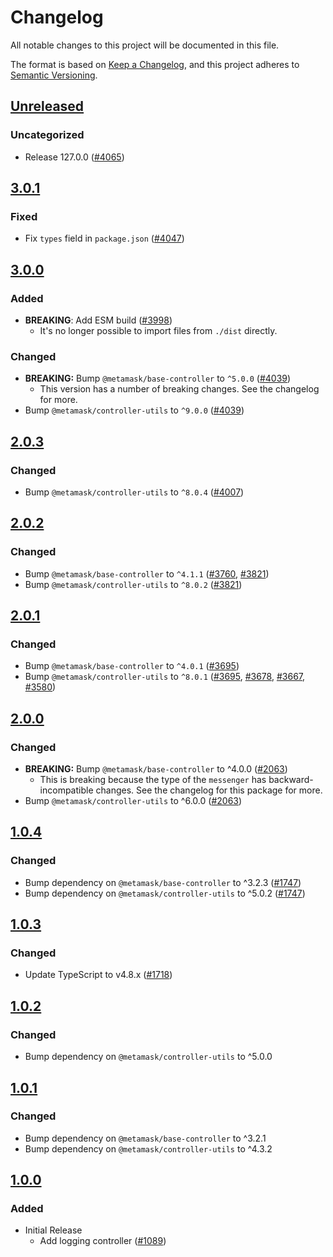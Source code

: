# Changelog

All notable changes to this project will be documented in this file.

The format is based on [Keep a Changelog](https://keepachangelog.com/en/1.0.0/),
and this project adheres to [Semantic Versioning](https://semver.org/spec/v2.0.0.html).

## [Unreleased]

### Uncategorized

- Release 127.0.0 ([#4065](https://github.com/MetaMask/core/pull/4065))

## [3.0.1]

### Fixed

- Fix `types` field in `package.json` ([#4047](https://github.com/MetaMask/core/pull/4047))

## [3.0.0]

### Added

- **BREAKING**: Add ESM build ([#3998](https://github.com/MetaMask/core/pull/3998))
  - It's no longer possible to import files from `./dist` directly.

### Changed

- **BREAKING:** Bump `@metamask/base-controller` to `^5.0.0` ([#4039](https://github.com/MetaMask/core/pull/4039))
  - This version has a number of breaking changes. See the changelog for more.
- Bump `@metamask/controller-utils` to `^9.0.0` ([#4039](https://github.com/MetaMask/core/pull/4039))

## [2.0.3]

### Changed

- Bump `@metamask/controller-utils` to `^8.0.4` ([#4007](https://github.com/MetaMask/core/pull/4007))

## [2.0.2]

### Changed

- Bump `@metamask/base-controller` to `^4.1.1` ([#3760](https://github.com/MetaMask/core/pull/3760), [#3821](https://github.com/MetaMask/core/pull/3821))
- Bump `@metamask/controller-utils` to `^8.0.2` ([#3821](https://github.com/MetaMask/core/pull/3821))

## [2.0.1]

### Changed

- Bump `@metamask/base-controller` to `^4.0.1` ([#3695](https://github.com/MetaMask/core/pull/3695))
- Bump `@metamask/controller-utils` to `^8.0.1` ([#3695](https://github.com/MetaMask/core/pull/3695), [#3678](https://github.com/MetaMask/core/pull/3678), [#3667](https://github.com/MetaMask/core/pull/3667), [#3580](https://github.com/MetaMask/core/pull/3580))

## [2.0.0]

### Changed

- **BREAKING:** Bump `@metamask/base-controller` to ^4.0.0 ([#2063](https://github.com/MetaMask/core/pull/2063))
  - This is breaking because the type of the `messenger` has backward-incompatible changes. See the changelog for this package for more.
- Bump `@metamask/controller-utils` to ^6.0.0 ([#2063](https://github.com/MetaMask/core/pull/2063))

## [1.0.4]

### Changed

- Bump dependency on `@metamask/base-controller` to ^3.2.3 ([#1747](https://github.com/MetaMask/core/pull/1747))
- Bump dependency on `@metamask/controller-utils` to ^5.0.2 ([#1747](https://github.com/MetaMask/core/pull/1747))

## [1.0.3]

### Changed

- Update TypeScript to v4.8.x ([#1718](https://github.com/MetaMask/core/pull/1718))

## [1.0.2]

### Changed

- Bump dependency on `@metamask/controller-utils` to ^5.0.0

## [1.0.1]

### Changed

- Bump dependency on `@metamask/base-controller` to ^3.2.1
- Bump dependency on `@metamask/controller-utils` to ^4.3.2

## [1.0.0]

### Added

- Initial Release
  - Add logging controller ([#1089](https://github.com/MetaMask/core.git/pull/1089))

[Unreleased]: https://github.com/MetaMask/core/compare/@metamask/logging-controller@3.0.1...HEAD
[3.0.1]: https://github.com/MetaMask/core/compare/@metamask/logging-controller@3.0.0...@metamask/logging-controller@3.0.1
[3.0.0]: https://github.com/MetaMask/core/compare/@metamask/logging-controller@2.0.3...@metamask/logging-controller@3.0.0
[2.0.3]: https://github.com/MetaMask/core/compare/@metamask/logging-controller@2.0.2...@metamask/logging-controller@2.0.3
[2.0.2]: https://github.com/MetaMask/core/compare/@metamask/logging-controller@2.0.1...@metamask/logging-controller@2.0.2
[2.0.1]: https://github.com/MetaMask/core/compare/@metamask/logging-controller@2.0.0...@metamask/logging-controller@2.0.1
[2.0.0]: https://github.com/MetaMask/core/compare/@metamask/logging-controller@1.0.4...@metamask/logging-controller@2.0.0
[1.0.4]: https://github.com/MetaMask/core/compare/@metamask/logging-controller@1.0.3...@metamask/logging-controller@1.0.4
[1.0.3]: https://github.com/MetaMask/core/compare/@metamask/logging-controller@1.0.2...@metamask/logging-controller@1.0.3
[1.0.2]: https://github.com/MetaMask/core/compare/@metamask/logging-controller@1.0.1...@metamask/logging-controller@1.0.2
[1.0.1]: https://github.com/MetaMask/core/compare/@metamask/logging-controller@1.0.0...@metamask/logging-controller@1.0.1
[1.0.0]: https://github.com/MetaMask/core/releases/tag/@metamask/logging-controller@1.0.0
